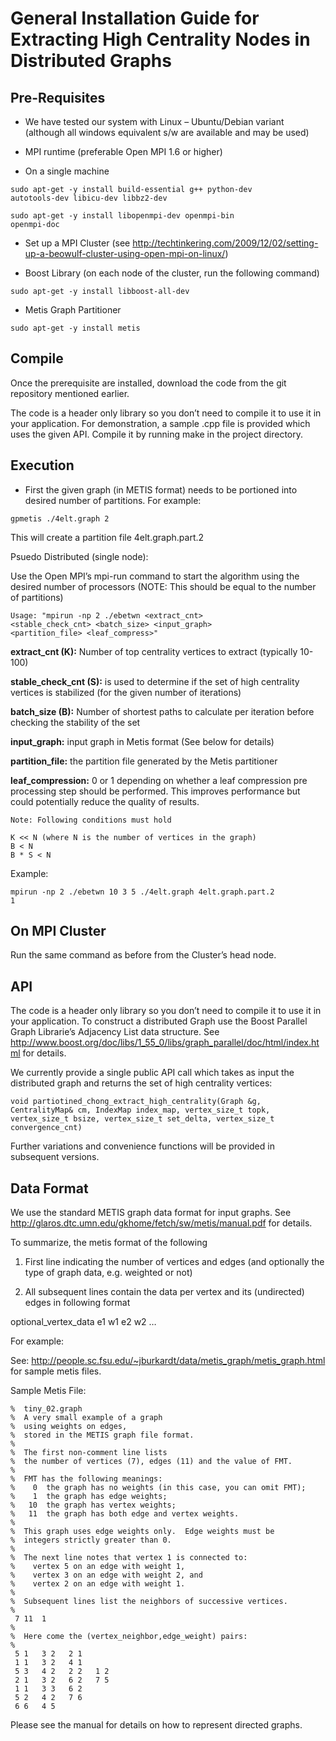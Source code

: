 General Installation Guide for Extracting High Centrality Nodes in Distributed Graphs
=====================================================================================

Pre-Requisites
--------------

* We have tested our system with Linux – Ubuntu/Debian variant (although all windows equivalent s/w are available and may be used)

* MPI runtime (preferable Open MPI 1.6 or higher)

 * On a single machine

<code>sudo apt-get -y install build-essential g++ python-dev autotools-dev libicu-dev libbz2-dev</code>

<code>sudo apt-get -y install libopenmpi-dev openmpi-bin openmpi-doc</code> 
 * Set up a MPI Cluster (see http://techtinkering.com/2009/12/02/setting-up-a-beowulf-cluster-using-open-mpi-on-linux/)

* Boost Library (on each node of the cluster, run the following command)

<code>sudo apt-get -y install libboost-all-dev</code>

* Metis Graph Partitioner

<code>sudo apt-get -y install metis</code>	
 
Compile
--------

Once the prerequisite are installed, download the code from the git repository mentioned earlier.

The code is a header only library so you don’t need to compile it to use it in your application. For demonstration, a sample .cpp file is provided which uses the given API. Compile it by running make in the project directory.

Execution
---------

* First the given graph (in METIS format) needs to be portioned into desired number of partitions. For example:

<code>gpmetis ./4elt.graph 2</code>

This will create a partition file 4elt.graph.part.2

Psuedo Distributed (single node):

Use the Open MPI’s mpi-run command to start the algorithm using the desired number of processors (NOTE: This should be equal to the number of partitions)

<code>Usage: "mpirun -np 2 ./ebetwn \<extract_cnt\> \<stable_check_cnt\> \<batch_size\> \<input_graph\> \<partition_file\> \<leaf_compress\>" </code>

<b>extract_cnt (K):</b> Number of top centrality vertices to extract (typically 10-100)

<b>stable_check_cnt (S):</b> is used to determine if the set of high centrality vertices is stabilized (for the given number of iterations)

<b>batch_size (B):</b> Number of shortest paths to calculate per iteration before checking the stability of the set

<b>input_graph:</b> input graph in Metis format (See below for details)

<b>partition_file:</b> the partition file generated by the Metis partitioner

<b>leaf_compression:</b> 0 or 1 depending on whether a leaf compression pre processing step should be performed. This improves performance but could potentially reduce the quality of results.

```
Note: Following conditions must hold 

K << N (where N is the number of vertices in the graph)
B < N
B * S < N
```

Example:

<code>mpirun -np 2 ./ebetwn 10 3 5 ./4elt.graph 4elt.graph.part.2 1</code>

On MPI Cluster
--------------

Run the same command as before from the Cluster’s head node.

API
----

The code is a header only library so you don’t need to compile it to use it in your application. To construct a distributed Graph use the Boost Parallel Graph Librarie’s Adjacency List data structure. See http://www.boost.org/doc/libs/1_55_0/libs/graph_parallel/doc/html/index.html for details.

We currently provide a single public API call which takes as input the distributed graph and returns the set of high centrality vertices:

<code>void partiotined_chong_extract_high_centrality(Graph &g, CentralityMap& cm, IndexMap index_map, vertex_size_t topk, vertex_size_t bsize, vertex_size_t set_delta, vertex_size_t convergence_cnt)</code>

Further variations and convenience functions will be provided in subsequent versions.

Data Format
------------


We use the standard METIS graph data format for input graphs. See http://glaros.dtc.umn.edu/gkhome/fetch/sw/metis/manual.pdf for details.

To summarize, the metis format of the following

1. First line indicating the number of vertices and edges (and optionally the type of graph data, e.g. weighted or not)

2. All subsequent lines contain the data per vertex and its (undirected) edges in following format

optional_vertex_data e1 w1 e2 w2 …

For example: 

See: <http://people.sc.fsu.edu/~jburkardt/data/metis_graph/metis_graph.html> for sample metis files.

Sample Metis File:

```
%  tiny_02.graph
%  A very small example of a graph
%  using weights on edges,
%  stored in the METIS graph file format.
%
%  The first non-comment line lists 
%  the number of vertices (7), edges (11) and the value of FMT.
%
%  FMT has the following meanings:
%    0  the graph has no weights (in this case, you can omit FMT);
%    1  the graph has edge weights;
%   10  the graph has vertex weights;
%   11  the graph has both edge and vertex weights.
%
%  This graph uses edge weights only.  Edge weights must be
%  integers strictly greater than 0.  
%
%  The next line notes that vertex 1 is connected to:
%    vertex 5 on an edge with weight 1, 
%    vertex 3 on an edge with weight 2, and
%    vertex 2 on an edge with weight 1.
%
%  Subsequent lines list the neighbors of successive vertices.
%
 7 11  1
%
%  Here come the (vertex_neighbor,edge_weight) pairs:
%
 5 1   3 2   2 1
 1 1   3 2   4 1
 5 3   4 2   2 2   1 2
 2 1   3 2   6 2   7 5
 1 1   3 3   6 2
 5 2   4 2   7 6
 6 6   4 5
```
 
Please see the manual for details on how to represent directed graphs.

